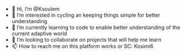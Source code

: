 - 👋 Hi, I’m @Ksoulem
- 👀 I’m interested in cycling an keeping things simple for better understanding
- 🌱 I’m currently learning to code to enable better understanding of the current adaptive world
- 💞️ I’m looking to collaborate on projects that will help me learn 
- 📫 How to reach me on this platform works or SC: Kosimi6

<!---
Ksoulem/Ksoulem is a ✨ special ✨ repository because its `README.md` (this file) appears on your GitHub profile.
You can click the Preview link to take a look at your changes.
--->
